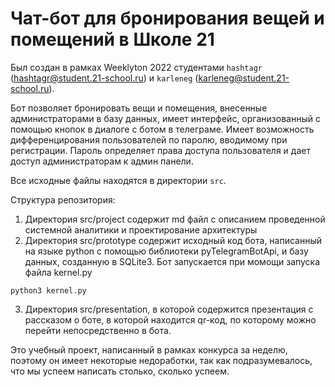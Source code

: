 # Чат-бот для бронирования вещей и помещений в Школе 21

Был создан в рамках Weeklyton 2022 студентами `hashtagr` (hashtagr@student.21-school.ru) и `karleneg` (karleneg@student.21-school.ru).

Бот позволяет бронировать вещи и помещения, внесенные администраторами в базу данных, имеет интерфейс, организованный с помощью кнопок в диалоге с ботом в телеграме. Имеет возможность дифференцирования пользователей по паролю, вводимому при регистрации. Пароль определяет права доступа пользователя и дает доступ администраторам к админ панели.

Все исходные файлы находятся в директории `src`.

Структура репозитория:
1) Директория src/project содержит md файл с описанием проведенной системной аналитики и проектирование архитектуры
2) Директория src/prototype содержит исходный код бота, написанный на языке python с помощью библиотеки pyTelegramBotApi, и базу данных, созданную в SQLite3. Бот запускается при момощи запуска файла kernel.py

`python3 kernel.py`

3) Директория src/presentation, в которой содержится презентация с рассказом о боте, в которой находится qr-код, по которому можно перейти непосредственно в бота.
  
Это учебный проект, написанный в рамках конкурса за неделю, поэтому он имеет некоторые недоработки, так как подразумевалось, что мы успеем написать столько, сколько успеем.
